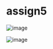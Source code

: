 # assign5



![image](https://user-images.githubusercontent.com/81870655/116102397-ad627b00-a67c-11eb-93a1-27ad2f50f7e5.png)

![image](https://user-images.githubusercontent.com/81870655/116102855-0fbb7b80-a67d-11eb-8a78-65a6b8e5636b.png)

